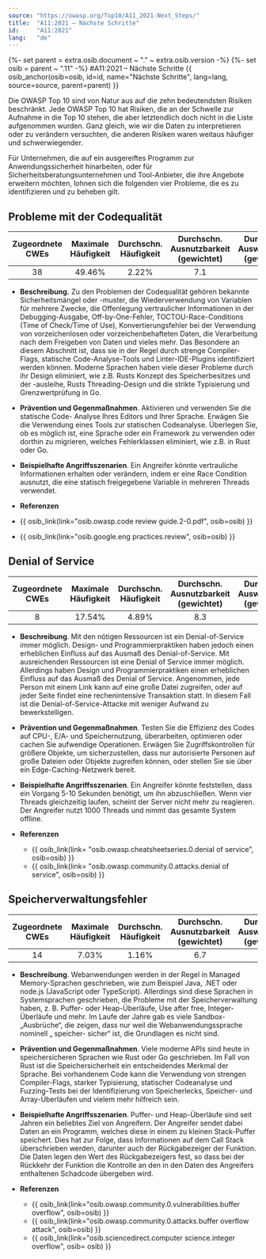 ```yaml
---
source: "https://owasp.org/Top10/A11_2021-Next_Steps/"
title:  "A11:2021 – Nächste Schritte"
id:     "A11:2021"
lang:   "de"
---
```

{%- set parent = extra.osib.document ~ "." ~ extra.osib.version -%}
{%- set osib = parent ~ ".11" -%}
#A11:2021 – Nächste Schritte
{{ osib_anchor(osib=osib, id=id, name="Nächste Schritte", lang=lang, source=source, parent=parent) }}

Die OWASP Top 10 sind von Natur aus auf die zehn bedeutendsten Risiken beschränkt.
Jede OWASP Top 10 hat Risiken, die an der Schwelle zur Aufnahme in die Top 10 stehen, die aber letztendlich doch nicht in die Liste aufgenommen wurden.
Ganz gleich, wie wir die Daten zu interpretieren oder zu verändern versuchten, die anderen Risiken waren weitaus häufiger und schwerwiegender.

Für Unternehmen, die auf ein ausgereiftes Programm zur Anwendungssicherheit hinarbeiten, oder für Sicherheitsberatungsunternehmen und Tool-Anbieter, die ihre Angebote erweitern möchten, lohnen sich die folgenden vier Probleme, die es zu identifizieren und zu beheben gilt.

## Probleme mit der Codequalität

| Zugeordnete CWEs | Maximale Häufigkeit | Durchschn. Häufigkeit | Durchschn. Ausnutzbarkeit (gewichtet) | Durchschn. Auswirkungen (gewichtet) | Maximale Abdeckung | Durchschnittliche Abdeckung | Gesamtanzahl | CVEs insgesamt |
|:-------------:|:--------------------:|:--------------------:|:--------------:|:--------------:|:----------------------:|:---------------------:|:-------------------:|:------------:|
| 38           | 49.46%              | 2.22%               | 7.1                   | 6.7                  | 60.85%        | 23.42%        | 101736             | 7564        |

- **Beschreibung.** Zu den Problemen der Codequalität gehören bekannte Sicherheitsmängel oder -muster, die Wiederverwendung von Variablen für mehrere Zwecke, die Offenlegung vertraulicher Informationen in der Debugging-Ausgabe, Off-by-One-Fehler, TOCTOU-Race-Conditions (Time of Check/Time of Use), Konvertierungsfehler bei der Verwendung von vorzeichenlosen oder vorzeichenbehafteten Daten, die Verarbeitung nach dem Freigeben von Daten und vieles mehr. Das Besondere an diesem Abschnitt ist, dass sie in der Regel durch strenge Compiler-Flags, statische Code-Analyse-Tools und Linter-IDE-Plugins identifiziert werden können. Moderne Sprachen haben viele dieser Probleme durch ihr Design eliminiert, wie z.B. Rusts Konzept des Speicherbesitzes und der -ausleihe, Rusts Threading-Design und die strikte Typisierung und Grenzwertprüfung in Go.
-   **Prävention und Gegenmaßnahmen**. Aktivieren und verwenden Sie die statische Code- Analyse Ihres Editors und Ihrer Sprache. Erwägen Sie die Verwendung eines Tools zur statischen Codeanalyse. Überlegen Sie, ob es möglich ist, eine Sprache oder ein Framework zu verwenden oder dorthin zu migrieren, welches Fehlerklassen eliminiert, wie z.B. in Rust oder Go.

- **Beispielhafte Angriffsszenarien**. Ein Angreifer könnte vertrauliche Informationen erhalten oder verändern, indem er eine Race Condition ausnutzt, die eine statisch freigegebene Variable in mehreren Threads verwendet.

- **Referenzen**
- {{ osib_link(link="osib.owasp.code review guide.2-0.pdf", osib=osib) }} <!--- [OWASP Code Review Guide](https:/ /owasp.org/www-pdf-archive/OWASP_Code_Review_Guide_v2.pdf) ---> 
- {{ osib_link(link="osib.google.eng practices.review", osib=osib) }} <!--- [Google Leitfaden zur Codeüberprüfung](https://google.github.io/eng-practices/review/) --->


## Denial of Service

| Zugeordnete CWEs | Maximale Häufigkeit | Durchschn. Häufigkeit | Durchschn. Ausnutzbarkeit (gewichtet) | Durchschn. Auswirkungen (gewichtet) | Maximale Abdeckung | Durchschnittliche Abdeckung | Gesamtanzahl | CVEs insgesamt |
|:-------------:|:--------------------:|:--------------------:|:--------------:|:--------------:|:----------------------:|:---------------------:|:-------------------:|:------------:|
| 8            | 17.54%              | 4.89%               | 8.3                   | 5.9                  | 79.58%        | 33.26%        | 66985              | 973         |

-   **Beschreibung**. Mit den nötigen Ressourcen ist ein Denial-of-Service immer möglich.
Design- und Programmierpraktiken haben jedoch einen erheblichen Einfluss auf das Ausmaß des Denial-of-Service.
Mit ausreichenden Ressourcen ist eine Denial of Service immer möglich. Allerdings haben Design und Programmierpraktiken einen erheblichen Einfluss auf das Ausmaß des Denial of Service. Angenommen, jede Person mit einem Link kann auf eine große Datei zugreifen, oder auf jeder Seite findet eine rechenintensive Transaktion statt. In diesem Fall ist die Denial-of-Service-Attacke mit weniger Aufwand zu bewerkstelligen.

-   **Prävention und Gegenmaßnahmen**. Testen Sie die Effizienz des Codes auf CPU-, E/A- und Speichernutzung, überarbeiten, optimieren oder cachen Sie aufwendige Operationen. Erwägen Sie Zugriffskontrollen für größere Objekte, um sicherzustellen, dass nur autorisierte Personen auf große Dateien oder Objekte zugreifen können, oder stellen Sie sie über ein Edge-Caching-Netzwerk bereit.

- **Beispielhafte Angriffsszenarien**. Ein Angreifer könnte feststellen, dass ein Vorgang 5-10 Sekunden benötigt, um ihn abzuschließen. Wenn vier Threads gleichzeitig laufen, scheint der Server nicht mehr zu reagieren. Der Angreifer nutzt 1000 Threads und nimmt das gesamte System offline.

-   **Referenzen** 
    - {{ osib_link(link= "osib.owasp.cheatsheetseries.0.denial of service", osib=osib) }} <!-- [OWASP Cheat Sheet: Denial of Service](https://cheatsheetseries.owasp.org/cheatsheets/Denial_of_Service_Cheat_Sheet.html) -->
    - {{ osib_link(link= "osib.owasp.community.0.attacks.denial of service", osib=osib) }} <!-- [OWASP-Angriffe: Denial of Service](https://owasp.org/www-community/attacks/Denial_of_Service) --->

## Speicherverwaltungsfehler

| Zugeordnete CWEs | Maximale Häufigkeit | Durchschn. Häufigkeit | Durchschn. Ausnutzbarkeit (gewichtet) | Durchschn. Auswirkungen (gewichtet) | Maximale Abdeckung | Durchschnittliche Abdeckung | Gesamtanzahl | CVEs insgesamt |
|:-------------:|:--------------------:|:--------------------:|:--------------:|:--------------:|:----------------------:|:---------------------:|:-------------------:|:------------:|
| 14           | 7.03%               | 1.16%               | 6.7                   | 8.1                  | 56.06%        | 31.74%        | 26576              | 16184       |

-   **Beschreibung**. Webanwendungen werden in der Regel in Managed Memory-Sprachen geschrieben, wie zum Beispiel Java, .NET oder node.js (JavaScript oder TypeScript). Allerdings sind diese Sprachen in Systemsprachen geschrieben, die Probleme mit der Speicherverwaltung haben, z. B. Puffer- oder Heap-Überläufe, Use after free, Integer-Überläufe und mehr. Im Laufe der Jahre gab es viele Sandbox-„Ausbrüche“, die zeigen, dass nur weil die Webanwendungssprache nominell „ speicher- sicher“ ist, die Grundlagen es nicht sind.

-   **Prävention und Gegenmaßnahmen**. Viele moderne APIs sind heute in speichersicheren Sprachen wie Rust oder Go geschrieben. Im Fall von Rust ist die Speichersicherheit ein entscheidendes Merkmal der Sprache. Bei vorhandenem Code kann die Verwendung von strengen Compiler-Flags, starker Typisierung, statischer Codeanalyse und Fuzzing-Tests bei der Identifizierung von Speicherlecks, Speicher- und Array-Überläufen und vielem mehr hilfreich sein.

- **Beispielhafte Angriffsszenarien**. Puffer- und Heap-Überläufe sind seit Jahren ein beliebtes Ziel von Angreifern. Der Angreifer sendet dabei Daten an ein Programm, welches diese in einem zu kleinen Stack-Puffer speichert. Dies hat zur Folge, dass Informationen auf dem Call Stack überschrieben werden, darunter auch der Rückgabezeiger der Funktion. Die Daten legen den Wert des Rückgabezeigers fest, so dass bei der Rückkehr der Funktion die Kontrolle an den in den Daten des Angreifers enthaltenen Schadcode übergeben wird.

-   **Referenzen**
    - {{ osib_link(link="osib.owasp.community.0.vulnerabilities.buffer overflow", osib=osib) }} <!--- [OWASP-Sicherheitslücken: Pufferüberlauf](https:/ /owasp.org/www-community/vulnerabilities/Buffer_Overflow) --->
    - {{ osib_link(link="osib.owasp.community.0.attacks.buffer overflow attack", osib=osib) }} <!-- - [OWASP-Angriffe: Pufferüberlauf](https://owasp.org/www-community/attacks/Buffer_overflow_attack) --->
    - {{ osib_link(link="osib.sciencedirect.computer science.integer overflow", osib= osib) }} <!--- [Science Direct: Integer Overflow](https://www.sciencedirect.com/topics/computer-science/integer-overflow) --->
